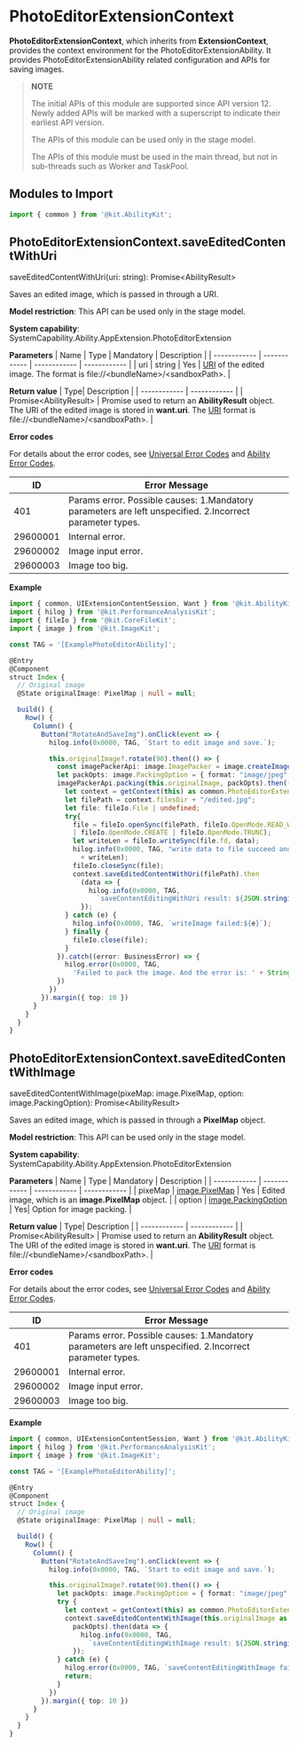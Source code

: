 # PhotoEditorExtensionContext
**PhotoEditorExtensionContext**, which inherits from **ExtensionContext**, provides the context environment for the PhotoEditorExtensionAbility. It provides PhotoEditorExtensionAbility related configuration and APIs for saving images.
> **NOTE**
> 
> The initial APIs of this module are supported since API version 12. Newly added APIs will be marked with a superscript to indicate their earliest API version.
> 
> The APIs of this module can be used only in the stage model.
> 
> The APIs of this module must be used in the main thread, but not in sub-threads such as Worker and TaskPool.

## Modules to Import
```ts
import { common } from '@kit.AbilityKit';
```

## PhotoEditorExtensionContext.saveEditedContentWithUri

saveEditedContentWithUri(uri: string): Promise\<AbilityResult\>

Saves an edited image, which is passed in through a URI.

**Model restriction**: This API can be used only in the stage model.

**System capability**: SystemCapability.Ability.AppExtension.PhotoEditorExtension

**Parameters**
| Name | Type | Mandatory | Description |
| ------------ | ------------ | ------------ | ------------ |
| uri | string  | Yes | [URI](../apis-core-file-kit/js-apis-file-fileuri.md) of the edited image. The format is file://\<bundleName>/\<sandboxPath>. |

**Return value**
|  Type| Description |
| ------------ | ------------ |
| Promise\<AbilityResult\> | Promise used to return an **AbilityResult** object. The URI of the edited image is stored in **want.uri**. The [URI](../apis-core-file-kit/js-apis-file-fileuri.md) format is file://\<bundleName>/\<sandboxPath>. |

**Error codes**

For details about the error codes, see [Universal Error Codes](../errorcode-universal.md) and [Ability Error Codes](errorcode-ability.md).

|  ID| Error Message |
| ------------ | ------------ |
| 401  | Params error. Possible causes: 1.Mandatory parameters are left unspecified. 2.Incorrect parameter types.  |
| 29600001  | Internal error. |
| 29600002  |  Image input error. |
| 29600003  |  Image too big. |

**Example**
```ts
import { common, UIExtensionContentSession, Want } from '@kit.AbilityKit';
import { hilog } from '@kit.PerformanceAnalysisKit';
import { fileIo } from '@kit.CoreFileKit';
import { image } from '@kit.ImageKit';

const TAG = '[ExamplePhotoEditorAbility]';

@Entry
@Component
struct Index {
  // Original image
  @State originalImage: PixelMap | null = null;

  build() {
    Row() {
      Column() {
        Button("RotateAndSaveImg").onClick(event => {
          hilog.info(0x0000, TAG, `Start to edit image and save.`);

          this.originalImage?.rotate(90).then(() => {
            const imagePackerApi: image.ImagePacker = image.createImagePacker();
            let packOpts: image.PackingOption = { format: "image/jpeg", quality: 98 };
            imagePackerApi.packing(this.originalImage, packOpts).then((data: ArrayBuffer) => {
              let context = getContext(this) as common.PhotoEditorExtensionContext;
              let filePath = context.filesDir + "/edited.jpg";
              let file: fileIo.File | undefined;
              try{
                file = fileIo.openSync(filePath, fileIo.OpenMode.READ_WRITE
                | fileIo.OpenMode.CREATE | fileIo.OpenMode.TRUNC);
                let writeLen = fileIo.writeSync(file.fd, data);
                hilog.info(0x0000, TAG, "write data to file succeed and size is:"
                  + writeLen);
                fileIo.closeSync(file);
                context.saveEditedContentWithUri(filePath).then
                  (data => {
                    hilog.info(0x0000, TAG,
                      `saveContentEditingWithUri result: ${JSON.stringify(data)}`);
                  });
              } catch (e) {
                hilog.info(0x0000, TAG, `writeImage failed:${e}`);
              } finally {
                fileIo.close(file);
              }
            }).catch((error: BusinessError) => {
              hilog.error(0x0000, TAG,
                'Failed to pack the image. And the error is: ' + String(error));
            })
          })
        }).margin({ top: 10 })
      }
    }
  }
}
```
## PhotoEditorExtensionContext.saveEditedContentWithImage

saveEditedContentWithImage(pixeMap: image.PixelMap, option: image.PackingOption): Promise\<AbilityResult\>

Saves an edited image, which is passed in through a **PixelMap** object.

**Model restriction**: This API can be used only in the stage model.

**System capability**: SystemCapability.Ability.AppExtension.PhotoEditorExtension

**Parameters**
| Name | Type | Mandatory | Description |
| ------------ | ------------ | ------------ | ------------ |
| pixeMap | [image.PixelMap](../apis-image-kit/js-apis-image.md#pixelmap7)  | Yes | Edited image, which is an **image.PixelMap** object. |
| option  | [image.PackingOption](..//apis-image-kit/js-apis-image.md#packingoption)  |  Yes| Option for image packing. |

**Return value**
|  Type| Description |
| ------------ | ------------ |
| Promise\<AbilityResult\> | Promise used to return an **AbilityResult** object. The URI of the edited image is stored in **want.uri**. The [URI](../apis-core-file-kit/js-apis-file-fileuri.md) format is file://\<bundleName>/\<sandboxPath>. |

**Error codes**

For details about the error codes, see [Universal Error Codes](../errorcode-universal.md) and [Ability Error Codes](errorcode-ability.md).

|  ID| Error Message |
| ------------ | ------------ |
| 401  | Params error. Possible causes: 1.Mandatory parameters are left unspecified. 2.Incorrect parameter types.  |
| 29600001  | Internal error. |
| 29600002  |  Image input error. |
| 29600003  |  Image too big. |

**Example**
```ts
import { common, UIExtensionContentSession, Want } from '@kit.AbilityKit';
import { hilog } from '@kit.PerformanceAnalysisKit';
import { image } from '@kit.ImageKit';

const TAG = '[ExamplePhotoEditorAbility]';

@Entry
@Component
struct Index {
  // Original image
  @State originalImage: PixelMap | null = null;

  build() {
    Row() {
      Column() {
        Button("RotateAndSaveImg").onClick(event => {
          hilog.info(0x0000, TAG, `Start to edit image and save.`);

          this.originalImage?.rotate(90).then(() => {
            let packOpts: image.PackingOption = { format: "image/jpeg", quality: 98 };
            try {
              let context = getContext(this) as common.PhotoEditorExtensionContext;
              context.saveEditedContentWithImage(this.originalImage as image.PixelMap,
                packOpts).then(data => {
                  hilog.info(0x0000, TAG,
                    `saveContentEditingWithImage result: ${JSON.stringify(data)}`);
                });
            } catch (e) {
              hilog.error(0x0000, TAG, `saveContentEditingWithImage failed:${e}`);
              return;
            }
          })
        }).margin({ top: 10 })
      }
    }
  }
}
```
